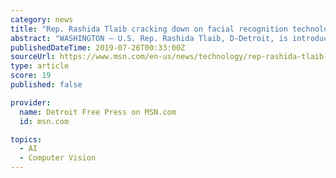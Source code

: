 ```yaml
---
category: news
title: "Rep. Rashida Tlaib cracking down on facial recognition technology"
abstract: "WASHINGTON — U.S. Rep. Rashida Tlaib, D-Detroit, is introducing legislation that would prohibit the use of facial and biometric recognition technology in public housing nationwide. The legislation, which Tlaib is sponsoring along with Reps. Yvette ..."
publishedDateTime: 2019-07-26T00:33:00Z
sourceUrl: https://www.msn.com/en-us/news/technology/rep-rashida-tlaib-cracking-down-on-facial-recognition-technology/ar-AAEQvVX
type: article
score: 19
published: false

provider:
  name: Detroit Free Press on MSN.com
  id: msn.com

topics:
  - AI
  - Computer Vision
---
```

